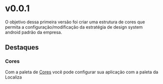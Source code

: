 # v0.0.1

O objetivo dessa primeira versão foi criar uma estrutura de cores que permita a configuração/modificação da estratégia de design system android padrão da empresa.

## Destaques

### Cores

Com a paleta de [Cores](../features/cores.md) você pode configurar sua aplicação com a paleta da Localiza



